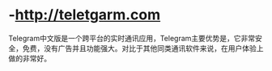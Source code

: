 # -http://teletgarm.com
​Telegram中文版是一个跨平台的实时通讯应用，​Telegram主要优势是，它非常安全，免费，没有广告并且功能强大。对比于其他同类通讯软件来说，在用户体验上做的非常好。
